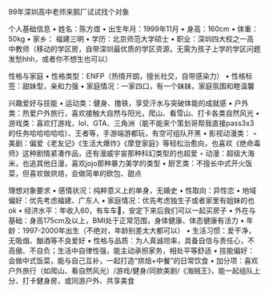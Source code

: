
99年深圳高中老师来鹅厂试试找个对象

个人基础信息
• 姓名：陈方煜
• 出生年月：1999年11月
• 身高：160cm
• 体重：50kg
• 家乡： 福建三明
• 学历：北京师范大学硕士
• 职业：深圳四大校之一高中教师（移动的学区房，自带深圳最优质的学区资源，无需为孩子上学的学区问题发愁hhh，或者你不想生也可以）

性格与家庭
• 性格类型：ENFP（热情开朗，擅长社交，自带感染力）
• 性格标签：甜妹型，亲和力强
• 家庭情况：一家四口，有一个妹妹，家庭氛围和睦温馨

兴趣爱好与技能
• 运动类：健身、撸铁，享受汗水与突破体能的成就感
• 户外类：热爱户外旅行，喜欢接触大自然与阳光，爬山、看雪山、打卡各类自然风光
• 游戏类：喜欢打游戏，lol、GTA、三角洲（能不能来个策划哥帮我直接pass3x3的任务哈哈哈哈哈）、王者等，手游端游都玩，有空可组队开黑
• 影视动漫类：
◦ 美剧：偏爱《老友记》《生活大爆炸》《摩登家庭》等轻松治愈向，也喜欢《绝命毒师》这种剧情紧凑作品，还有漫威宇宙那种科幻类型的也超爱
◦ 动漫：超级大海米，也追其他日漫，喜欢jojo那种暴力美学的类型
• 厨艺类：不擅长中式开火饭菜，但喜欢做烘焙，会做简单的欧包、甜点

理想对象要求
• 感情状况：纯粹意义上的单身，无婚史
• 性取向：异性恋
• 地域偏好：优先考虑福建、广东人
• 家庭情况：优先考虑独生子或者家里有姐妹的也ok
• 经济水平：年收入60，有车车🚗，安定下来后我们可以一起买房子
• 外在与基础：身高175cm及以上，BMI处于正常范围，身体健康、体态健康有活力
• 年龄：1997-2000年出生（不绝对，年龄别差太大都可以）
• 生活习惯：爱干净，无吸烟、酗酒等不良爱好
• 性格与品质：为人真诚坦率，具备自信与责任心，不高傲、不自负；生活中自律性强，能主动承担家务，相处平等舒适
• 技能偏好：会做中式饭菜，能与自己互补，一起打造“烘焙+中餐”的日常饮食
• 加分项：喜欢户外旅行（如爬山、看自然风光）/游戏/健身/同款美剧/《海贼王》，能一起组队上分、打卡健身房，或同游户外、共享美食